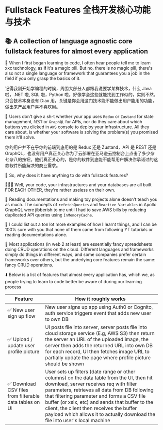 # Fullstack Features 全栈开发核心功能与技术

## 📚 A collection of language agnostic core fullstack features for almost every application

👶 When I first began learning to code, I often hear people tell me to learn xxx technology, as if it's a magic pill. But no, there is no magic pill, there's also not a single language or framework that guarantees you a job in the field if you only grasp the basics of it.

记得我刚开始学编程的时候，周围大部分人都跟我说要学某样技术，什么 Java 啦，.NET 啦, SQL 啦，Python 啦，好像学会这些就能找到工作似的，实则不然。只会技术本身没有 Diao 用，关键是你会用这门技术能不能做出用户能用的功能，做出来产品用户喜不喜欢用。

💊 Users don't give a sh-t whether your app uses `Redux` or `Zustand` for state management, `REST` or `GraphQL` for APIs, nor do they care about which buttons you clicked in `AWS` console to deploy your infrastructure. All they care about, is whether your software is solving the problem(s) you promised them it'll solve.

你的用户并不在乎你的前端到底用的是 Redux 还是 Zustand，API 是 REST 还是 GraphQL，也没有用户真正关心你为了云部署在亚马逊云控制台上点击了多少杂七杂八的按钮。他们真正关心的，是你的软件到底能不能帮用户解决你承诺过的这款软件所能解决的商业需求。

🤷 So, why does it have anything to do with fullstack features?

🧑‍🤝‍🧑 Well, your code, your infrastructures and your databases are all built FOR EACH OTHER, they're rather useless on their own.

📜 Reading documentations and making toy projects alone doesn't teach you as much. The concepts of `refetchQueries` and `Reactive Variables` in Apollo GraphQL were jibberish to me until I had to save AWS bills by reducing duplicated API queries using `InMemoryCache`.

🎥 I could list out a ton lot more examples of how I learnt things, and I can be 100% sure with you that none of them came from following YT tutorials or reading documentations alone.

🍹 Most applications (in web 2 at least) are essentially fancy spreadsheets doing CRUD operations on the cloud. Different languages and frameworks simply do things in different ways, and some companies prefer certain frameworks over others, but the underlying core features remain the same: fancy CRUD operations.

⬇️ Below is a list of features that almost every application has, which we, as people trying to learn to code better be aware of during our learning process

| Feature                                                 | How it roughly works                                                                                                                                                                                                                                                                                                                                                                                               |
| ------------------------------------------------------- | ------------------------------------------------------------------------------------------------------------------------------------------------------------------------------------------------------------------------------------------------------------------------------------------------------------------------------------------------------------------------------------------------------------------ |
| ✅ New user sign up flow                                | New user signs up app using Auth0 or Cognito, auth service triggers event that adds new user to own DB                                                                                                                                                                                                                                                                                                             |
| ✅ Upload / update user profile picture                 | UI posts file into server, server posts file into cloud storage service (E.g, AWS S3) then return the server an URL of the uploaded image, the server then adds the returned URL into own DB for each record, UI then fetches image URL to partially update the page where profile picture should be shown                                                                                                         |
| ✅ Download CSV files from filterable data tables on UI | User sets up filters (date range or other columns) on the data table from the UI, then hit download, server receives req with filter parameters, retrieves all data from DB following that filtering parameter and forms a CSV file buffer (or xslx, etc) and sends that buffer to the client, the client then receives the buffer payload which allows it to actually download the file into user's local machine |
